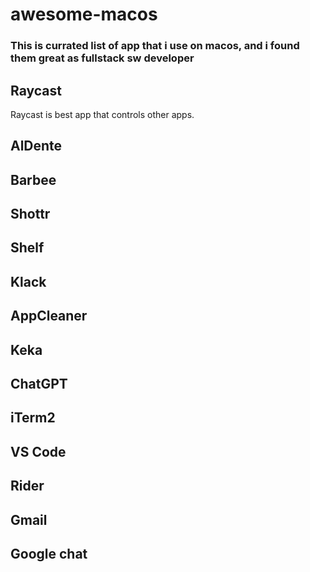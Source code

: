 # awesome-macos

### This is currated list of app that i use on macos, and i found them great as fullstack sw developer

## Raycast 

Raycast is best app that controls other apps. 

## AlDente

## Barbee

## Shottr

## Shelf

## Klack

## AppCleaner

## Keka

## ChatGPT

## iTerm2

## VS Code

## Rider

## 

## Gmail

## Google chat

